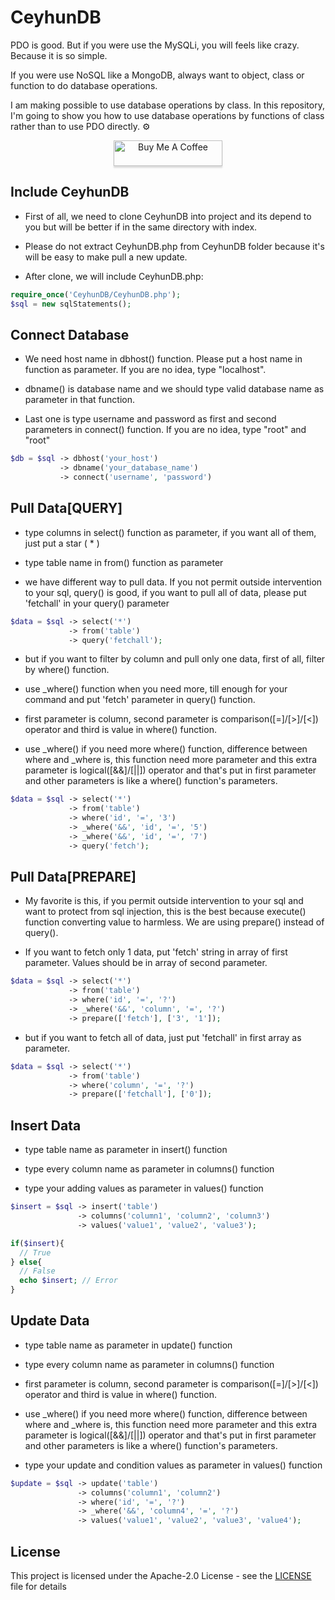 # CeyhunDB
PDO is good. But if you were use the MySQLi, you will feels like crazy. Because it is so simple.

If you were use NoSQL like a MongoDB, always want to object, class or function to do database operations.

I am making possible to use database operations by class. In this repository, I'm going to show you how to use database operations by functions of class rather than to use PDO directly. ⚙️

<p align="center">
    <a href="https://www.buymeacoffee.com/" target="_blank">
      <img src="https://www.buymeacoffee.com/assets/img/custom_images/orange_img.png" alt="Buy Me A Coffee" style="height: 41px !important;width: 174px !important;box-shadow: 0px 3px 2px 0px rgba(190, 190, 190, 0.5) !important;-webkit-box-shadow: 0px 3px 2px 0px rgba(190, 190, 190, 0.5) !important;" >
    </a>
</p>

## Include CeyhunDB
- First of all, we need to clone CeyhunDB into project and its depend to you but will be better if in the same directory with index.

- Please do not extract CeyhunDB.php from CeyhunDB folder because it's will be easy to make pull a new update.

- After clone, we will include CeyhunDB.php:

``` php
require_once('CeyhunDB/CeyhunDB.php');
$sql = new sqlStatements();
```

## Connect Database
- We need host name in dbhost() function. Please put a host name in function as parameter. If you are no idea, type "localhost".

- dbname() is database name and we should type valid database name as parameter in that function.

- Last one is type username and password as first and second parameters in connect() function. If you are no idea, type "root" and "root"

``` php
$db = $sql -> dbhost('your_host')
           -> dbname('your_database_name')
           -> connect('username', 'password')
```

## Pull Data[QUERY]
- type columns in select() function as parameter, if you want all of them, just put a star ( * )

- type table name in from() function as parameter

- we have different way to pull data. If you not permit outside intervention to your sql, query() is good, if you want to pull all of data, please put 'fetchall' in your query() parameter

``` php
$data = $sql -> select('*')
             -> from('table')
             -> query('fetchall');
```

- but if you want to filter by column and pull only one data, first of all, filter by where() function.

- use _where() function when you need more, till enough for your command and put 'fetch' parameter in query() function.

- first parameter is column, second parameter is comparison([=]/[>]/[<]) operator and third is value in where() function.

- use _where() if you need more where() function, difference between where and _where is, this function need more parameter and this extra parameter is logical([&&]/[||]) operator and that's put in first parameter and other parameters is like a where() function's parameters.

``` php
$data = $sql -> select('*')
             -> from('table')
             -> where('id', '=', '3')
             -> _where('&&', 'id', '=', '5')
             -> _where('&&', 'id', '=', '7')
             -> query('fetch');
```

## Pull Data[PREPARE]
- My favorite is this, if you permit outside intervention to your sql and want to protect from sql injection, this is the best because execute() function converting value to harmless. We are using prepare() instead of query().

- If you want to fetch only 1 data, put  'fetch' string in array of first parameter. Values should be in array of second parameter.

``` php
$data = $sql -> select('*')
             -> from('table')
             -> where('id', '=', '?')
             -> _where('&&', 'column', '=', '?')
             -> prepare(['fetch'], ['3', '1']);
```
- but if you want to fetch all of data, just put 'fetchall' in first array as parameter.

``` php
$data = $sql -> select('*')
             -> from('table')
             -> where('column', '=', '?')
             -> prepare(['fetchall'], ['0']);
```

## Insert Data
- type table name as parameter in insert() function

- type every column name as parameter in columns() function

- type your adding values as parameter in values() function

``` php
$insert = $sql -> insert('table')
               -> columns('column1', 'column2', 'column3')
               -> values('value1', 'value2', 'value3');

if($insert){
  // True
} else{
  // False
  echo $insert; // Error
}
```

## Update Data
- type table name as parameter in update() function

- type every column name as parameter in columns() function

- first parameter is column, second parameter is comparison([=]/[>]/[<]) operator and third is value in where() function.

- use _where() if you need more where() function, difference between where and _where is, this function need more parameter and this extra parameter is logical([&&]/[||]) operator and that's put in first parameter and other parameters is like a where() function's parameters.

- type your update and condition values as parameter in values() function

``` php
$update = $sql -> update('table')
               -> columns('column1', 'column2')
               -> where('id', '=', '?')
               -> _where('&&', 'column4', '=', '?')
               -> values('value1', 'value2', 'value3', 'value4');
```

## License
This project is licensed under the Apache-2.0 License - see the [LICENSE](LICENSE) file for details
